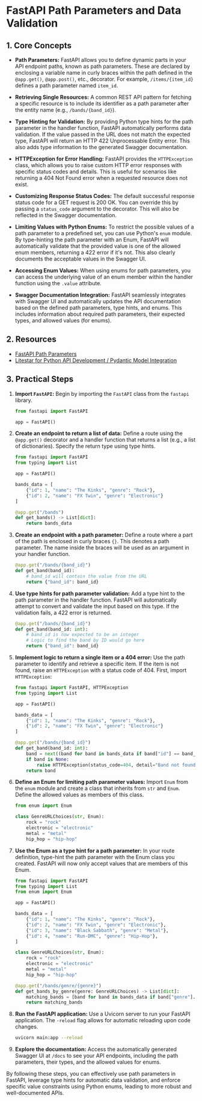 # FastAPI Path Parameters and Data Validation

## 1. Core Concepts

- **Path Parameters:** FastAPI allows you to define dynamic parts in your API endpoint paths, known as path parameters. These are declared by enclosing a variable name in curly braces within the path defined in the `@app.get()`, `@app.post()`, etc., decorator. For example, `/items/{item_id}` defines a path parameter named `item_id`.

- **Retrieving Single Resources:** A common REST API pattern for fetching a specific resource is to include its identifier as a path parameter after the entity name (e.g., `/bands/{band_id}`).

- **Type Hinting for Validation:** By providing Python type hints for the path parameter in the handler function, FastAPI automatically performs data validation. If the value passed in the URL does not match the expected type, FastAPI will return an HTTP 422 Unprocessable Entity error. This also adds type information to the generated Swagger documentation.

- **HTTPException for Error Handling:** FastAPI provides the `HTTPException` class, which allows you to raise custom HTTP error responses with specific status codes and details. This is useful for scenarios like returning a 404 Not Found error when a requested resource does not exist.

- **Customizing Response Status Codes:** The default successful response status code for a GET request is 200 OK. You can override this by passing a `status_code` argument to the decorator. This will also be reflected in the Swagger documentation.

- **Limiting Values with Python Enums:** To restrict the possible values of a path parameter to a predefined set, you can use Python's `enum` module. By type-hinting the path parameter with an Enum, FastAPI will automatically validate that the provided value is one of the allowed enum members, returning a 422 error if it's not. This also clearly documents the acceptable values in the Swagger UI.

- **Accessing Enum Values:** When using enums for path parameters, you can access the underlying value of an enum member within the handler function using the `.value` attribute.

- **Swagger Documentation Integration:** FastAPI seamlessly integrates with Swagger UI and automatically updates the API documentation based on the defined path parameters, type hints, and enums. This includes information about required path parameters, their expected types, and allowed values (for enums).

## 2. Resources

- [FastAPI Path Parameters](https://fastapi.tiangolo.com/tutorial/path-params/)
- [Litestar for Python API Development / Pydantic Model Integration](https://youtu.be/lK234IODJ9A?si=V5aLmapAZIbxTa8M)

## 3. Practical Steps

1.  **Import `FastAPI`:** Begin by importing the `FastAPI` class from the `fastapi` library.

    ```python
    from fastapi import FastAPI

    app = FastAPI()
    ```

2.  **Create an endpoint to return a list of data:** Define a route using the `@app.get()` decorator and a handler function that returns a list (e.g., a list of dictionaries). Specify the return type using type hints.

    ```python
    from fastapi import FastAPI
    from typing import List

    app = FastAPI()

    bands_data = [
        {"id": 1, "name": "The Kinks", "genre": "Rock"},
        {"id": 2, "name": "FX Twin", "genre": "Electronic"}
    ]

    @app.get("/bands")
    def get_bands() -> List[dict]:
        return bands_data
    ```

3.  **Create an endpoint with a path parameter:** Define a route where a part of the path is enclosed in curly braces `{}`. This denotes a path parameter. The name inside the braces will be used as an argument in your handler function.

    ```python
    @app.get("/bands/{band_id}")
    def get_band(band_id):
        # band_id will contain the value from the URL
        return {"band_id": band_id}
    ```

4.  **Use type hints for path parameter validation:** Add a type hint to the path parameter in the handler function. FastAPI will automatically attempt to convert and validate the input based on this type. If the validation fails, a 422 error is returned.

    ```python
    @app.get("/bands/{band_id}")
    def get_band(band_id: int):
        # band_id is now expected to be an integer
        # Logic to find the band by ID would go here
        return {"band_id": band_id}
    ```

5.  **Implement logic to return a single item or a 404 error:** Use the path parameter to identify and retrieve a specific item. If the item is not found, raise an `HTTPException` with a status code of 404. First, import `HTTPException`:

    ```python
    from fastapi import FastAPI, HTTPException
    from typing import List

    app = FastAPI()

    bands_data = [
        {"id": 1, "name": "The Kinks", "genre": "Rock"},
        {"id": 2, "name": "FX Twin", "genre": "Electronic"}
    ]

    @app.get("/bands/{band_id}")
    def get_band(band_id: int):
        band = next((band for band in bands_data if band["id"] == band_id), None)
        if band is None:
            raise HTTPException(status_code=404, detail="Band not found")
        return band
    ```

6.  **Define an Enum for limiting path parameter values:** Import `Enum` from the `enum` module and create a class that inherits from `str` and `Enum`. Define the allowed values as members of this class.

    ```python
    from enum import Enum

    class GenreURLChoices(str, Enum):
        rock = "rock"
        electronic = "electronic"
        metal = "metal"
        hip_hop = "hip-hop"
    ```

7.  **Use the Enum as a type hint for a path parameter:** In your route definition, type-hint the path parameter with the Enum class you created. FastAPI will now only accept values that are members of this Enum.

    ```python
    from fastapi import FastAPI
    from typing import List
    from enum import Enum

    app = FastAPI()

    bands_data = [
        {"id": 1, "name": "The Kinks", "genre": "Rock"},
        {"id": 2, "name": "FX Twin", "genre": "Electronic"},
        {"id": 3, "name": "Black Sabbath", "genre": "Metal"},
        {"id": 4, "name": "Run-DMC", "genre": "Hip-Hop"},
    ]

    class GenreURLChoices(str, Enum):
        rock = "rock"
        electronic = "electronic"
        metal = "metal"
        hip_hop = "hip-hop"

    @app.get("/bands/genre/{genre}")
    def get_bands_by_genre(genre: GenreURLChoices) -> List[dict]:
        matching_bands = [band for band in bands_data if band["genre"].lower() == genre.value]
        return matching_bands
    ```

8.  **Run the FastAPI application:** Use a Uvicorn server to run your FastAPI application. The `-reload` flag allows for automatic reloading upon code changes.

    ```bash
    uvicorn main:app --reload
    ```

9.  **Explore the documentation:** Access the automatically generated Swagger UI at `/docs` to see your API endpoints, including the path parameters, their types, and the allowed values for enums.

By following these steps, you can effectively use path parameters in FastAPI, leverage type hints for automatic data validation, and enforce specific value constraints using Python enums, leading to more robust and well-documented APIs.
